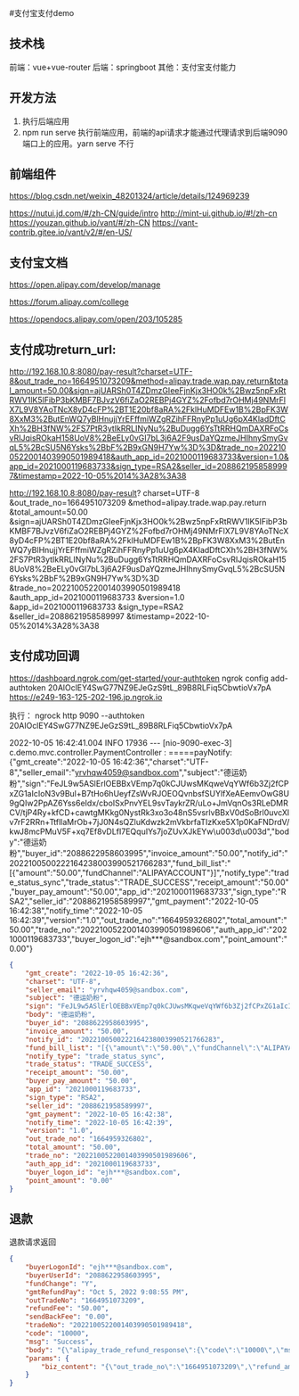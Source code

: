 #支付宝支付demo

## 技术栈
前端：vue+vue-router
后端：springboot
其他：支付宝支付能力

## 开发方法
1. 执行后端应用
2. npm run serve 执行前端应用，前端的api请求才能通过代理请求到后端9090端口上的应用。yarn serve 不行

## 前端组件
https://blog.csdn.net/weixin_48201324/article/details/124969239

https://nutui.jd.com/#/zh-CN/guide/intro
http://mint-ui.github.io/#!/zh-cn
https://youzan.github.io/vant/#/zh-CN
https://vant-contrib.gitee.io/vant/v2/#/en-US/


## 支付宝文档
https://open.alipay.com/develop/manage

https://forum.alipay.com/college

https://opendocs.alipay.com/open/203/105285


## 支付成功return_url:
http://192.168.10.8:8080/pay-result?charset=UTF-8&out_trade_no=1664951073209&method=alipay.trade.wap.pay.return&total_amount=50.00&sign=ajUARSh0T4ZDmzGIeeFjnKjx3HO0k%2Bwz5npFxRtRWV1lK5lFibP3bKMBF7BJvzV6fiZaO2REBPj4GYZ%2Fofbd7rOHMj49NMrFlX7L9V8YAoTNcX8yD4cFP%2BT1E20bf8aRA%2FklHuMDFEw1B%2BpFK3W8XxM3%2ButEnWQ7yBlHnujjYrEFffmiWZgRZihFFRnyPp1uUg6pX4KladDftCXh%2BH3fNW%2FS7PtR3ytIkRRLINyNu%2BuDugg6YsTtRRHQmDAXRFoCsvRIJqisROkaH158UoV8%2BeELy0vGI7bL3j6A2F9usDaYQzmeJHIhnySmyGvqL5%2BcSU5N6Ysks%2BbF%2B9xGN9H7Yw%3D%3D&trade_no=2022100522001403990501989418&auth_app_id=2021000119683733&version=1.0&app_id=2021000119683733&sign_type=RSA2&seller_id=2088621958589997&timestamp=2022-10-05%2014%3A28%3A38

http://192.168.10.8:8080/pay-result?
charset=UTF-8
&out_trade_no=1664951073209
&method=alipay.trade.wap.pay.return
&total_amount=50.00
&sign=ajUARSh0T4ZDmzGIeeFjnKjx3HO0k%2Bwz5npFxRtRWV1lK5lFibP3bKMBF7BJvzV6fiZaO2REBPj4GYZ%2Fofbd7rOHMj49NMrFlX7L9V8YAoTNcX8yD4cFP%2BT1E20bf8aRA%2FklHuMDFEw1B%2BpFK3W8XxM3%2ButEnWQ7yBlHnujjYrEFffmiWZgRZihFFRnyPp1uUg6pX4KladDftCXh%2BH3fNW%2FS7PtR3ytIkRRLINyNu%2BuDugg6YsTtRRHQmDAXRFoCsvRIJqisROkaH158UoV8%2BeELy0vGI7bL3j6A2F9usDaYQzmeJHIhnySmyGvqL5%2BcSU5N6Ysks%2BbF%2B9xGN9H7Yw%3D%3D
&trade_no=2022100522001403990501989418
&auth_app_id=2021000119683733
&version=1.0
&app_id=2021000119683733
&sign_type=RSA2
&seller_id=2088621958589997
&timestamp=2022-10-05%2014%3A28%3A38



## 支付成功回调
https://dashboard.ngrok.com/get-started/your-authtoken
ngrok config add-authtoken 20AlOclEY4SwG77NZ9EJeGzS9tL_89B8RLFiq5CbwtioVx7pA
https://e249-163-125-202-196.jp.ngrok.io

执行：
ngrock http 9090  --authtoken 20AlOclEY4SwG77NZ9EJeGzS9tL_89B8RLFiq5CbwtioVx7pA


2022-10-05 16:42:41.004  INFO 17936 --- [nio-9090-exec-3] c.demo.mvc.controller.PaymentController  : =====payNotify:
{"gmt_create":"2022-10-05 16:42:36","charset":"UTF-8","seller_email":"yrvhqw4059@sandbox.com","subject":"德运奶粉","sign":"FeJL9w5ASlErlOEBBxVEmp7q0kCJUwsMKqweVqYWf6b3Zj2fCPxZG1aIcIoN3v9Bul+B7tHo6hUeyfZsWvRJOEOQvnbsfSUYlfXeAEemvOwG8U9gQIw2PpAZ6Yss6eIdx/cboISxPnvYEL9svTaykrZR/uLo+JmVqnOs3RLeDMRCV/tjP4Ry+kfCD+cawtgMKkg0NystRk3xo3o48nS5vsrlvBBxV0dSoBrl0uvcXlv7rF2RRn+TtfllaMrOb+7jJ0N4sQZluKdwzk2mVkbrfaTIzKxe5X1p0KaFNDrdV/kwJ8mcPMuV5F+xq7Ef8vDLfI7EQquIYs7joZUvXJkEYw\u003d\u003d","body":"德运奶粉","buyer_id":"2088622958603995","invoice_amount":"50.00","notify_id":"2022100500222164238003990521766283","fund_bill_list":"[{\"amount\":\"50.00\",\"fundChannel\":\"ALIPAYACCOUNT\"}]","notify_type":"trade_status_sync","trade_status":"TRADE_SUCCESS","receipt_amount":"50.00","buyer_pay_amount":"50.00","app_id":"2021000119683733","sign_type":"RSA2","seller_id":"2088621958589997","gmt_payment":"2022-10-05 16:42:38","notify_time":"2022-10-05 16:42:39","version":"1.0","out_trade_no":"1664959326802","total_amount":"50.00","trade_no":"2022100522001403990501989606","auth_app_id":"2021000119683733","buyer_logon_id":"ejh***@sandbox.com","point_amount":"0.00"}

```json
{
	"gmt_create": "2022-10-05 16:42:36",
	"charset": "UTF-8",
	"seller_email": "yrvhqw4059@sandbox.com",
	"subject": "德运奶粉",
	"sign": "FeJL9w5ASlErlOEBBxVEmp7q0kCJUwsMKqweVqYWf6b3Zj2fCPxZG1aIcIoN3v9Bul+B7tHo6hUeyfZsWvRJOEOQvnbsfSUYlfXeAEemvOwG8U9gQIw2PpAZ6Yss6eIdx/cboISxPnvYEL9svTaykrZR/uLo+JmVqnOs3RLeDMRCV/tjP4Ry+kfCD+cawtgMKkg0NystRk3xo3o48nS5vsrlvBBxV0dSoBrl0uvcXlv7rF2RRn+TtfllaMrOb+7jJ0N4sQZluKdwzk2mVkbrfaTIzKxe5X1p0KaFNDrdV/kwJ8mcPMuV5F+xq7Ef8vDLfI7EQquIYs7joZUvXJkEYw\u003d\u003d",
	"body": "德运奶粉",
	"buyer_id": "2088622958603995",
	"invoice_amount": "50.00",
	"notify_id": "2022100500222164238003990521766283",
	"fund_bill_list": "[{\"amount\":\"50.00\",\"fundChannel\":\"ALIPAYACCOUNT\"}]",
	"notify_type": "trade_status_sync",
	"trade_status": "TRADE_SUCCESS",
	"receipt_amount": "50.00",
	"buyer_pay_amount": "50.00",
	"app_id": "2021000119683733",
	"sign_type": "RSA2",
	"seller_id": "2088621958589997",
	"gmt_payment": "2022-10-05 16:42:38",
	"notify_time": "2022-10-05 16:42:39",
	"version": "1.0",
	"out_trade_no": "1664959326802",
	"total_amount": "50.00",
	"trade_no": "2022100522001403990501989606",
	"auth_app_id": "2021000119683733",
	"buyer_logon_id": "ejh***@sandbox.com",
	"point_amount": "0.00"
}

```


## 退款
退款请求返回
```json
{
	"buyerLogonId": "ejh***@sandbox.com",
	"buyerUserId": "2088622958603995",
	"fundChange": "Y",
	"gmtRefundPay": "Oct 5, 2022 9:08:55 PM",
	"outTradeNo": "1664951073209",
	"refundFee": "50.00",
	"sendBackFee": "0.00",
	"tradeNo": "2022100522001403990501989418",
	"code": "10000",
	"msg": "Success",
	"body": "{\"alipay_trade_refund_response\":{\"code\":\"10000\",\"msg\":\"Success\",\"buyer_logon_id\":\"ejh***@sandbox.com\",\"buyer_user_id\":\"2088622958603995\",\"fund_change\":\"Y\",\"gmt_refund_pay\":\"2022-10-05 21:08:55\",\"out_trade_no\":\"1664951073209\",\"refund_fee\":\"50.00\",\"send_back_fee\":\"0.00\",\"trade_no\":\"2022100522001403990501989418\"},\"sign\":\"XtR4ssEXuPiBoPuh5HczDhABAlbog7kkx6SVZqH6czr1SlohifweETEpJMKmiBI5oUSx36UdIPVDRgeD/CLFupiYHO6BFuRXBso9H8cfTKFDH3TIJ3K8VD5ynlgE37JdGgKv6qHgll6sFuK1Qqq23tf1w17EDUvARUhA8r+as9bLlQ1lhuoyavxmYC9BPRRdnLhLxDtutDqNvomA0N/vOrFwHUN4/sj/a3XM1phAhD6GYtKIfZ6QI1FFHh6Qc1oL76TaALzZebfRggAeWxTbaVf0KsFvnt3hIuMFS2M1DPbZ61lD99ZpFInJuXFUuW/aGinKsIlwS7qVlpzKPywJwQ\u003d\u003d\"}",
	"params": {
		"biz_content": "{\"out_trade_no\":\"1664951073209\",\"refund_amount\":\"50.00\",\"out_request_no\":\"1664951073209\"}"
	}
}
```





